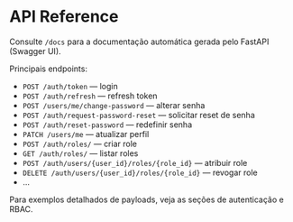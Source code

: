# API Reference

Consulte `/docs` para a documentação automática gerada pelo FastAPI (Swagger UI).

Principais endpoints:

- `POST /auth/token` — login
- `POST /auth/refresh` — refresh token
- `POST /users/me/change-password` — alterar senha
- `POST /auth/request-password-reset` — solicitar reset de senha
- `POST /auth/reset-password` — redefinir senha
- `PATCH /users/me` — atualizar perfil
- `POST /auth/roles/` — criar role
- `GET /auth/roles/` — listar roles
- `POST /auth/users/{user_id}/roles/{role_id}` — atribuir role
- `DELETE /auth/users/{user_id}/roles/{role_id}` — revogar role
- ...

Para exemplos detalhados de payloads, veja as seções de autenticação e RBAC. 